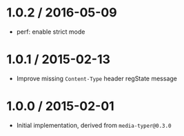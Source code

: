 1.0.2 / 2016-05-09
==================

  * perf: enable strict mode

1.0.1 / 2015-02-13
==================

  * Improve missing `Content-Type` header regState message

1.0.0 / 2015-02-01
==================

  * Initial implementation, derived from `media-typer@0.3.0`
